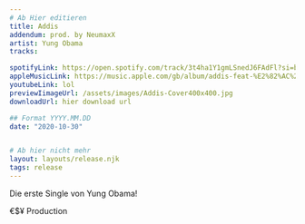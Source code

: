 ```yaml
---
# Ab Hier editieren
title: Addis
addendum: prod. by NeumaxX
artist: Yung Obama 
tracks:

spotifyLink: https://open.spotify.com/track/3t4ha1Y1gmLSnedJ6FAdFl?si=b5e9d45ac48341a0si=MLriiaBiR4WYk7kzy3quNw
appleMusicLink: https://music.apple.com/gb/album/addis-feat-%E2%82%AC%24%C2%A5-single/1536304028
youtubeLink: lol
previewIimageUrl: /assets/images/Addis-Cover400x400.jpg
downloadUrl: hier download url

## Format YYYY.MM.DD
date: "2020-10-30"


# Ab hier nicht mehr
layout: layouts/release.njk
tags: release
---
```


Die erste Single von Yung Obama!

€$¥ Production